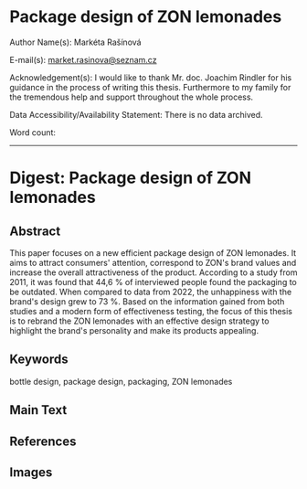 # Package design of ZON lemonades

Author Name(s): Markéta Rašínová

E-mail(s): market.rasinova@seznam.cz

Acknowledgement(s): I would like to thank Mr. doc. Joachim Rindler for his guidance in the process of writing this thesis. Furthermore to my family for the tremendous help and support throughout the whole process.

Data Accessibility/Availability Statement: There is no data archived.

Word count: <!-- Digests should be approximately 500 words. Everything below, including headings, image captions, etc., except references. -->

- - -

# Digest: Package design of ZON lemonades

## Abstract

This paper focuses on a new efficient package design of ZON lemonades. It aims to attract consumers' attention, correspond to ZON's brand values and increase the overall attractiveness of the product. According to a study from 2011, it was found that 44,6 % of interviewed people found the packaging to be outdated. When compared to data from 2022, the unhappiness with the brand's design grew to 73 %. Based on the information gained from both studies and a modern form of effectiveness testing, the focus of this thesis is to rebrand the ZON lemonades with an effective design strategy to highlight the brand's personality and make its products appealing. 

## Keywords

bottle design, package design, packaging, ZON lemonades

## Main Text



<!--
Consider these four sections:

1. Introduction that puts the research in a broader context and provides added value through citations not included in the original article.
2. Summary of original article’s methods and results.
3. Further discussion on significance of findings.
4. Discussion connecting this work to other studies – provides added value through citations not included in original study.
    -->

## References

<!-- Use an unordered list, arranged alphabetically by author’s surname.  -->

## Images

<!-- Original figure(s) and caption(s) designed by digest author. And remeber to optimize images. -->
